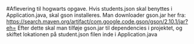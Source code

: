#Aflevering til hogwarts opgave.
Hvis students.json skal benyttes i Application.java, skal gson installeres. 
Man downloader gson.jar her fra: https://search.maven.org/artifact/com.google.code.gson/gson/2.10.1/jar?eh=
Efter dette skal man tilføje gson.jar til dependencies i projektet, og skiftet lokationen på student.json filen inde i Application.java
